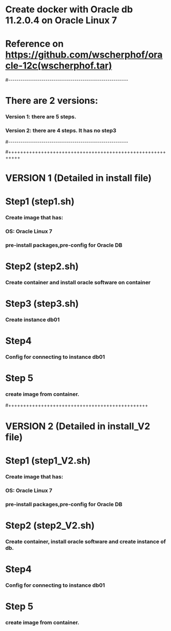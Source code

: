 # Create docker with Oracle db 11.2.0.4 on Oracle Linux 7 
# Reference on https://github.com/wscherphof/oracle-12c(wscherphof.tar)
#----------------------------------------------------------
# There are 2 versions:
### Version 1: there are 5 steps. 
### Version 2: there are 4 steps. It has no step3
#----------------------------------------------------------

#++++++++++++++++++++++++++++++++++++++++++++++++++++++++++
# VERSION 1 (Detailed in install file)
# Step1 (step1.sh)
  ### Create image that has:
  ### OS: Oracle Linux 7
  ### pre-install packages,pre-config for Oracle DB

# Step2 (step2.sh)
  ### Create container and install oracle software on container

# Step3 (step3.sh)
  ### Create instance db01

# Step4
  ### Config for connecting to instance db01
  
# Step 5
### create image from container.

#+++++++++++++++++++++++++++++++++++++++++++++++
# VERSION 2 (Detailed in install_V2 file)
# Step1 (step1_V2.sh)
  ### Create image that has:
  ### OS: Oracle Linux 7
  ### pre-install packages,pre-config for Oracle DB

# Step2 (step2_V2.sh)
  ### Create container, install oracle software and create instance of db.

# Step4
  ### Config for connecting to instance db01
  
# Step 5
### create image from container.
